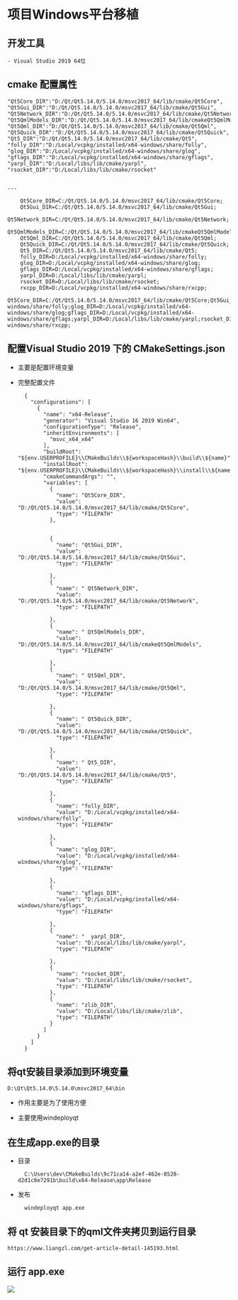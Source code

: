 # 项目Windows平台移植



## 开发工具
	
	- Visual Studio 2019 64位

## cmake 配置属性

    "Qt5Core_DIR":"D:/Qt/Qt5.14.0/5.14.0/msvc2017_64/lib/cmake/Qt5Core",
    "Qt5Gui_DIR":"D:/Qt/Qt5.14.0/5.14.0/msvc2017_64/lib/cmake/Qt5Gui",
    "Qt5Network_DIR":"D:/Qt/Qt5.14.0/5.14.0/msvc2017_64/lib/cmake/Qt5Network",
    "Qt5QmlModels_DIR":"D:/Qt/Qt5.14.0/5.14.0/msvc2017_64/lib/cmakeQt5QmlModels",
    "Qt5Qml_DIR":"D:/Qt/Qt5.14.0/5.14.0/msvc2017_64/lib/cmake/Qt5Qml",
    "Qt5Quick_DIR":"D:/Qt/Qt5.14.0/5.14.0/msvc2017_64/lib/cmake/Qt5Quick",
    "Qt5_DIR":"D:/Qt/Qt5.14.0/5.14.0/msvc2017_64/lib/cmake/Qt5",
    "folly_DIR":"D:/Local/vcpkg/installed/x64-windows/share/folly",
    "glog_DIR":"D:/Local/vcpkg/installed/x64-windows/share/glog",
    "gflags_DIR":"D:/Local/vcpkg/installed/x64-windows/share/gflags",
    "yarpl_DIR":"D:/Local/libs/lib/cmake/yarpl",
    "rsocket_DIR":"D:/Local/libs/lib/cmake/rsocket"
    
    
    ---
    
        Qt5Core_DIR=C:/Qt/Qt5.14.0/5.14.0/msvc2017_64/lib/cmake/Qt5Core;
        Qt5Gui_DIR=C:/Qt/Qt5.14.0/5.14.0/msvc2017_64/lib/cmake/Qt5Gui;
        Qt5Network_DIR=C:/Qt/Qt5.14.0/5.14.0/msvc2017_64/lib/cmake/Qt5Network;
        Qt5QmlModels_DIR=C:/Qt/Qt5.14.0/5.14.0/msvc2017_64/lib/cmakeQt5QmlModels;
        Qt5Qml_DIR=C:/Qt/Qt5.14.0/5.14.0/msvc2017_64/lib/cmake/Qt5Qml;
        Qt5Quick_DIR=C:/Qt/Qt5.14.0/5.14.0/msvc2017_64/lib/cmake/Qt5Quick;
        Qt5_DIR=C:/Qt/Qt5.14.0/5.14.0/msvc2017_64/lib/cmake/Qt5;
        folly_DIR=D:/Local/vcpkg/installed/x64-windows/share/folly;
        glog_DIR=D:/Local/vcpkg/installed/x64-windows/share/glog;
        gflags_DIR=D:/Local/vcpkg/installed/x64-windows/share/gflags;
        yarpl_DIR=D:/Local/libs/lib/cmake/yarpl;
        rsocket_DIR=D:/Local/libs/lib/cmake/rsocket;
        rxcpp_DIR=D:/Local/vcpkg/installed/x64-windows/share/rxcpp;
    
    Qt5Core_DIR=C:/Qt/Qt5.14.0/5.14.0/msvc2017_64/lib/cmake/Qt5Core;Qt5Gui_DIR=C:/Qt/Qt5.14.0/5.14.0/msvc2017_64/lib/cmake/Qt5Gui;Qt5Network_DIR=C:/Qt/Qt5.14.0/5.14.0/msvc2017_64/lib/cmake/Qt5Network;Qt5QmlModels_DIR=C:/Qt/Qt5.14.0/5.14.0/msvc2017_64/lib/cmakeQt5QmlModels;Qt5Qml_DIR=C:/Qt/Qt5.14.0/5.14.0/msvc2017_64/lib/cmake/Qt5Qml;Qt5Quick_DIR=C:/Qt/Qt5.14.0/5.14.0/msvc2017_64/lib/cmake/Qt5Quick;Qt5_DIR=C:/Qt/Qt5.14.0/5.14.0/msvc2017_64/lib/cmake/Qt5;folly_DIR=D:/Local/vcpkg/installed/x64-windows/share/folly;glog_DIR=D:/Local/vcpkg/installed/x64-windows/share/glog;gflags_DIR=D:/Local/vcpkg/installed/x64-windows/share/gflags;yarpl_DIR=D:/Local/libs/lib/cmake/yarpl;rsocket_DIR=D:/Local/libs/lib/cmake/rsocket;rxcpp_DIR=D:/Local/vcpkg/installed/x64-windows/share/rxcpp;

## 配置Visual Studio 2019 下的 CMakeSettings.json


- 主要是配置环境变量

- 完整配置文件
	
		
		{
		  "configurations": [
		    {
		      "name": "x64-Release",
		      "generator": "Visual Studio 16 2019 Win64",
		      "configurationType": "Release",
		      "inheritEnvironments": [
		        "msvc_x64_x64"
		      ],
		      "buildRoot": "${env.USERPROFILE}\\CMakeBuilds\\${workspaceHash}\\build\\${name}",
		      "installRoot": "${env.USERPROFILE}\\CMakeBuilds\\${workspaceHash}\\install\\${name}",
		      "cmakeCommandArgs": "",
		      "variables": [
		        {
		          "name": "Qt5Core_DIR",
		          "value": "D:/Qt/Qt5.14.0/5.14.0/msvc2017_64/lib/cmake/Qt5Core",
		          "type": "FILEPATH"
		        },
		
		
		        {
		          "name": "Qt5Gui_DIR",
		          "value": "D:/Qt/Qt5.14.0/5.14.0/msvc2017_64/lib/cmake/Qt5Gui",
		          "type": "FILEPATH"
		
		        },
		        {
		          "name": " Qt5Network_DIR",
		          "value": "D:/Qt/Qt5.14.0/5.14.0/msvc2017_64/lib/cmake/Qt5Network",
		          "type": "FILEPATH"
		
		        },
		        {
		          "name": " Qt5QmlModels_DIR",
		          "value": "D:/Qt/Qt5.14.0/5.14.0/msvc2017_64/lib/cmakeQt5QmlModels",
		          "type": "FILEPATH"
		
		        },
		        {
		          "name": " Qt5Qml_DIR",
		          "value": "D:/Qt/Qt5.14.0/5.14.0/msvc2017_64/lib/cmake/Qt5Qml",
		          "type": "FILEPATH"
		
		        },
		        {
		          "name": " Qt5Quick_DIR",
		          "value": "D:/Qt/Qt5.14.0/5.14.0/msvc2017_64/lib/cmake/Qt5Quick",
		          "type": "FILEPATH"
		
		        },
		        {
		          "name": " Qt5_DIR",
		          "value": "D:/Qt/Qt5.14.0/5.14.0/msvc2017_64/lib/cmake/Qt5",
		          "type": "FILEPATH"
		
		        },
		        {
		          "name": "folly_DIR",
		          "value": "D:/Local/vcpkg/installed/x64-windows/share/folly",
		          "type": "FILEPATH"
		
		        },
		        {
		          "name": "glog_DIR",
		          "value": "D:/Local/vcpkg/installed/x64-windows/share/glog",
		          "type": "FILEPATH"
		
		        },
		        {
		          "name": "gflags_DIR",
		          "value": "D:/Local/vcpkg/installed/x64-windows/share/gflags",
		          "type": "FILEPATH"
		
		        },
		        {
		          "name": "  yarpl_DIR",
		          "value": "D:/Local/libs/lib/cmake/yarpl",
		          "type": "FILEPATH"
		
		        },
		        {
		          "name": "rsocket_DIR",
		          "value": "D:/Local/libs/lib/cmake/rsocket",
		          "type": "FILEPATH"
		        },
		        {
		          "name": "zlib_DIR",
		          "value": "D:/Local/libs/lib/cmake/zlib",
		          "type": "FILEPATH"
		        }
		      ]
		    }
		  ]
		}


## 将qt安装目录添加到环境变量


	D:\Qt\Qt5.14.0\5.14.0\msvc2017_64\bin

- 作用主要是为了使用方便

- 主要使用windeployqt


## 在生成app.exe的目录

- 目录

		C:\Users\dev\CMakeBuilds\9c71ca14-a2ef-462e-8528-d2d1c8e7291b\build\x64-Release\app\Release


- 发布

		windeployqt app.exe


## 将 qt 安装目录下的qml文件夹拷贝到运行目录

	https://www.liangzl.com/get-article-detail-145193.html


## 运行 app.exe


![](https://code.aliyun.com/doper/doper-dapp/raw/windows-dev/docs/image/20200114001.png)
